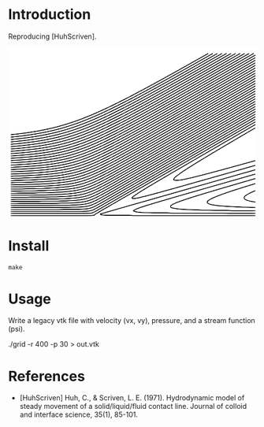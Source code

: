 # Introduction

Reproducing [HuhScriven].

<p align="center"><img src="img/lines.png"/></p>

# Install

    make

# Usage

Write a legacy vtk file with velocity (vx, vy), pressure, and a stream
function (psi).

   ./grid -r 400 -p 30 > out.vtk

# References

- [HuhScriven] Huh, C., & Scriven, L. E. (1971). Hydrodynamic model of
  steady movement of a solid/liquid/fluid contact line. Journal of
  colloid and interface science, 35(1), 85-101.
